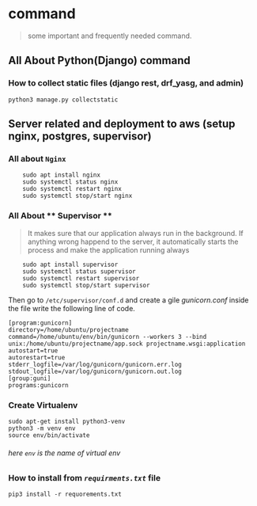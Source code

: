 # command
> some important and frequently needed command.

## All About Python(Django) command

### How to collect static files (django rest, drf_yasg, and admin)
```
python3 manage.py collectstatic
```

## Server related and deployment to aws (setup nginx, postgres, supervisor)
### All about `Nginx`
```
    sudo apt install nginx
    sudo systemctl status nginx
    sudo systemctl restart nginx
    sudo systemctl stop/start nginx
```

### All About ** Supervisor **
> It makes sure that our application always run in the background. If anything wrong happend to the server, it automatically starts the process and make the application running always
```
    sudo apt install supervisor
    sudo systemctl status supervisor
    sudo systemctl restart supervisor
    sudo systemctl stop/start supervisor
```

Then go to `/etc/supervisor/conf.d` and create a gile _gunicorn.conf_ inside the file write the following line of code.
```
[program:gunicorn]
directory=/home/ubuntu/projectname
command=/home/ubuntu/env/bin/gunicorn --workers 3 --bind unix:/home/ubuntu/projectname/app.sock projectname.wsgi:application
autostart=true
autorestart=true
stderr_logfile=/var/log/gunicorn/gunicorn.err.log
stdout_logfile=/var/log/gunicorn/gunicorn.out.log
[group:guni]
programs:gunicorn
```

### Create Virtualenv

```
sudo apt-get install python3-venv
python3 -m venv env
source env/bin/activate 
```
###### here `env` is the name of virtual env

### How to install from *`requirments.txt`* file
```
pip3 install -r requorements.txt
```
